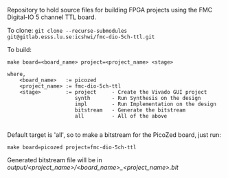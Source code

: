 Repository to hold source files for building FPGA projects using the FMC Digital-IO 5 channel TTL board.

To clone:
`git clone --recurse-submodules git@gitlab.esss.lu.se:icshwi/fmc-dio-5ch-ttl.git`

To build:

```
make board=<board_name> project=<project_name> <stage>

where, 
    <board_name>   := picozed
    <project_name> := fmc-dio-5ch-ttl
    <stage>        := project     - Create the Vivado GUI project 
                      synth       - Run Synthesis on the design  
                      impl        - Run Implementation on the design  
                      bitstream   - Generate the bitstream
                      all         - All of the above
                    
```

Default target is 'all', so to make a bitstream for the PicoZed board, just run:

`make board=picozed project=fmc-dio-5ch-ttl`

Generated bitstream file will be in *output/<project_name>/<board_name>_<project_name>.bit*
